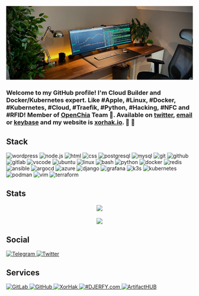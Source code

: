 <img src="https://raw.githubusercontent.com/djerfy/djerfy/master/assets/background_3.jpg">

### Welcome to my GitHub profile! I'm Cloud Builder and Docker/Kubernetes expert. Like #Apple, #Linux, #Docker, #Kubernetes, #Cloud, #Traefik, #Python, #Hacking, #NFC and #RFID! Member of [OpenChia](https://openchia.io) Team 🌱. Available on [twitter](https://twitter.com/djerfy), [email](mailto:djerfy@gmail.com) or [keybase](https://keybase.io/djerfy) and my website is [xorhak.io](https://xorhak.io). 🌱 🚀 

## Stack

<div align="left">
  <img height="30em" src="https://cdn.jsdelivr.net/gh/devicons/devicon/icons/wordpress/wordpress-original.svg" alt="wordpress" />
  <img height="30em" src="https://cdn.jsdelivr.net/gh/devicons/devicon/icons/nodejs/nodejs-original.svg" alt="node.js" />
  <img height="30em" src="https://cdn.jsdelivr.net/gh/devicons/devicon/icons/html5/html5-original.svg" alt="html" />
  <img height="30em" src="https://cdn.jsdelivr.net/gh/devicons/devicon/icons/css3/css3-original.svg" alt="css" />
  <img height="30em" src="https://cdn.jsdelivr.net/gh/devicons/devicon/icons/postgresql/postgresql-original.svg" alt="postgresql" />
  <img height="30em" src="https://cdn.jsdelivr.net/gh/devicons/devicon/icons/mysql/mysql-original.svg" alt="mysql"/>
  <img height="30em" src="https://cdn.jsdelivr.net/gh/devicons/devicon/icons/git/git-original.svg" alt="git" />
  <img height="30em" src="https://cdn.jsdelivr.net/gh/devicons/devicon/icons/github/github-original.svg" alt="github" />
  <img height="30em" src="https://cdn.jsdelivr.net/gh/devicons/devicon/icons/gitlab/gitlab-original.svg" alt="gitlab" />
  <img height="30em" src="https://cdn.jsdelivr.net/gh/devicons/devicon/icons/vscode/vscode-original.svg" alt="vscode" />
  <img height="30em" src="https://cdn.jsdelivr.net/gh/devicons/devicon/icons/ubuntu/ubuntu-plain.svg" alt="ubuntu" />
  <img height="30em" src="https://cdn.jsdelivr.net/gh/devicons/devicon/icons/linux/linux-original.svg" alt="linux" />
  <img height="30em" src="https://cdn.jsdelivr.net/gh/devicons/devicon/icons/bash/bash-original.svg" alt="bash" />
  <img height="30em" src="https://cdn.jsdelivr.net/gh/devicons/devicon/icons/python/python-original.svg" alt="python" />
  <img height="30em" src="https://cdn.jsdelivr.net/gh/devicons/devicon/icons/docker/docker-original.svg" alt="docker" />
  <img height="30em" src="https://cdn.jsdelivr.net/gh/devicons/devicon/icons/redis/redis-original.svg" alt="redis" />
  <img height="30em" src="https://cdn.jsdelivr.net/gh/devicons/devicon/icons/ansible/ansible-original.svg" alt="ansible" />
  <img height="30em" src="https://cdn.jsdelivr.net/gh/devicons/devicon/icons/argocd/argocd-original.svg" alt="argocd" />
  <img height="30em" src="https://cdn.jsdelivr.net/gh/devicons/devicon/icons/azure/azure-original.svg" alt="azure" />
  <img height="30em" src="https://cdn.jsdelivr.net/gh/devicons/devicon/icons/django/django-plain.svg" alt="django" />
  <img height="30em" src="https://cdn.jsdelivr.net/gh/devicons/devicon/icons/grafana/grafana-original.svg" alt="grafana" />
  <img height="30em" src="https://cdn.jsdelivr.net/gh/devicons/devicon/icons/k3s/k3s-original.svg" alt="k3s" />
  <img height="30em" src="https://cdn.jsdelivr.net/gh/devicons/devicon/icons/kubernetes/kubernetes-plain.svg" alt="kubernetes" />
  <img height="30em" src="https://cdn.jsdelivr.net/gh/devicons/devicon/icons/podman/podman-original.svg" alt="podman" />
  <img height="30em" src="https://cdn.jsdelivr.net/gh/devicons/devicon/icons/vim/vim-original.svg" alt="vim" />
  <img height="30em" src="https://cdn.jsdelivr.net/gh/devicons/devicon/icons/terraform/terraform-original.svg" alt="terraform" />
</div>

## Stats

<div align="center">
  <img align="center" src="https://github-readme-stats.vercel.app/api?username=djerfy&count_private=false&show_icons=true&theme=light&include_all_commits=true" />
  <br/><br/>
  <img align="center" src="https://github-readme-streak-stats.herokuapp.com?user=djerfy&date_format=n%2Fj%5B%2FY%5D" />
</div>

## Social

<div align="left">
  <a href="">
    <a href="">
      <img height="30em" src="https://img.shields.io/badge/Telegram-2CA5E0?style=for-the-badge&logo=telegram&logoColor=white" alt="Telegram" />
    </a>
    <a href="https://twitter.com/djerfy">
      <img height="30em" src="https://img.shields.io/badge/Twitter-%231DA1F2.svg?style=for-the-badge&logo=Twitter&logoColor=white" alt="Twitter" />
    </a>
  </a>
</div>

## Services

<div align="left">
  <a href="https://gitlab.xorhak.io/">
    <img height="30em" src="https://img.shields.io/badge/gitlab-%23181717.svg?style=for-the-badge&logo=gitlab&logoColor=white" alt="GitLab" />
  </a>
  <a href="https://github.com/djerfy/">
    <img height="30em" src="https://img.shields.io/badge/github-%23181717.svg?style=for-the-badge&logo=github&logoColor=white" alt="GitHub" />
  </a>
    <a href="https://xorhak.io/">
    <img height="30em" src="https://img.shields.io/badge/ghost-000?style=for-the-badge&logo=ghost&logoColor=%23F7DF1E" alt="XorHak" />
  </a>
  <a href="https://www.djerfy.com/">
    <img height="30em" src="https://img.shields.io/badge/WordPress-%23117AC9.svg?style=for-the-badge&logo=WordPress&logoColor=white" alt="#DJERFY.com" />
  </a>
  <a href="https://artifacthub.io/packages/search?repo=djerfy">
    <img height="30em" src="https://img.shields.io/badge/ArtifactHUB-%23117AC9.svg?style=for-the-badge&logo=ArtifactHUB&logoColor=white" alt="ArtifactHUB" />
  </a>
</div>
